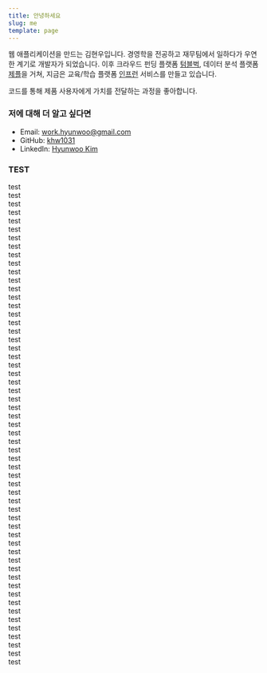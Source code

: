 ```yaml
---
title: 안녕하세요
slug: me
template: page
---
```


웹 애플리케이션을 만드는 김현우입니다. 경영학을 전공하고 재무팀에서 일하다가 우연한 계기로 개발자가 되었습니다. 
이후 크라우드 펀딩 플랫폼 [텀블벅](https://www.tumblbug.com), 데이터 분석 플랫폼 [제플](https://www.zepl.com)을 거쳐, 
지금은 교육/학습 플랫폼 [인프런](https://www.inflearn.com) 서비스를 만들고 있습니다.  

코드를 통해 제품 사용자에게 가치를 전달하는 과정을 좋아합니다.  

### 저에 대해 더 알고 싶다면

- Email: [work.hyunwoo@gmail.com](mailto:work.hyunwoo@gmail.com)
- GitHub: [khw1031](https://github.com/khw1031)
- LinkedIn: [Hyunwoo Kim](https://www.linkedin.com/in/hyunwoo-kim-779724119/)


### TEST

test  
test  
test  
test  
test  
test  
test  
test  
test  
test  
test  
test  
test  
test  
test  
test  
test  
test  
test  
test  
test  
test  
test  
test  
test  
test  
test  
test  
test  
test  
test  
test  
test  
test  
test  
test  
test  
test  
test  
test  
test  
test  
test  
test  
test  
test  
test  
test  
test  
test  
test  
test  
test  
test  
test  
test  
test  
